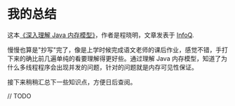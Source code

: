 # 我的总结

这本[《深入理解 Java 内存模型》](https://www.infoq.cn/article/java_memory_model)，作者是程晓明，文章发表于 [InfoQ](https://www.infoq.cn/).

慢慢也算是"抄写"完了，像是上学时候完成语文老师的课后作业，感觉不错，手打下来的确比前几遍单纯的看要理解得更好些。通过理解 Java 内存模型，知道了为什么多线程程序会出现并发的问题，针对的问题就是内存可见性保证。

接下来稍稍汇总下一些知识点，方便日后查阅。

// TODO